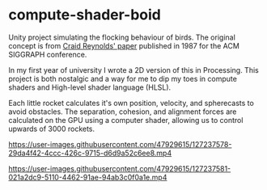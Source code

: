 # compute-shader-boid

Unity project simulating the flocking behaviour of birds. The original concept is from [Craid Reynolds' paper](https://citeseerx.ist.psu.edu/viewdoc/summary?doi=10.1.1.103.7187)
published in 1987 for the ACM SIGGRAPH conference. 

In my first year of university I wrote a 2D version of this in Processing. This project is both nostalgic and a way for me to dip my toes in compute shaders and High-level shader language (HLSL).

Each little rocket calculates it's own position, velocity, and spherecasts to avoid obstacles. The separation, cohesion, and alignment forces are calculated on the GPU using a computer shader, allowing us to control upwards of 3000 rockets. 


https://user-images.githubusercontent.com/47929615/127237578-29da4f42-4ccc-426c-9715-d6d9a52c6ee8.mp4



https://user-images.githubusercontent.com/47929615/127237581-021a2dc9-5110-4462-91ae-94ab3c0f0a1e.mp4

